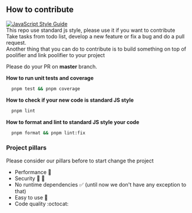## How to contribute

[![JavaScript Style Guide](https://cdn.rawgit.com/standard/standard/master/badge.svg)](https://github.com/standard/standard)  
This repo use standard js style, please use it if you want to contribute  
Take tasks from todo list, develop a new feature or fix a bug and do a pull request.  
Another thing that you can do to contribute is to build something on top of poolifier and link poolifier to your project

Please do your PR on **master** branch.

**How to run unit tests and coverage**

```bash
  pnpm test && pnpm coverage
```

**How to check if your new code is standard JS style**

```bash
  pnpm lint
```

**How to format and lint to standard JS style your code**

```bash
  pnpm format && pnpm lint:fix
```

### Project pillars

Please consider our pillars before to start change the project

- Performance :racehorse:
- Security :bank: :cop:
- No runtime dependencies :white_check_mark: (until now we don't have any exception to that)
- Easy to use :couple:
- Code quality :octocat:
